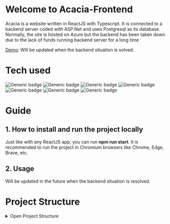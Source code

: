 # Welcome to Acacia-Frontend
Acacia is a website written in ReactJS with Typescript. It is connected to a backend server coded with ASP.Net and uses Postgresql as its database. Normally, the site is hosted on Azure but the backend has been taken down due to the lack of funds running backend server for a long time

<ins>Demo</ins>: Will be updated when the backend situation is solved. 

# Tech used
![Generic badge](https://img.shields.io/badge/SCSS-v.1.57-red.svg)
![Generic badge](https://img.shields.io/badge/Redux-v.8.0.5-orangered.svg)
![Generic badge](https://img.shields.io/badge/MUI-v.5.11-darkblue.svg)
![Generic badge](https://img.shields.io/badge/TS-v.4.9-blue.svg)
![Generic badge](https://img.shields.io/badge/React-v.18.2-orange.svg)
![Generic badge](https://img.shields.io/badge/Jest-v.27.5-white.svg)
![Generic badge](https://img.shields.io/badge/Router-v.6.6-lightyellow.svg)

# Guide
## 1. How to install and run the project locally
Just like with any ReactJS app, you can run **npm run start**. It is recommended to run the project in Chromium browsers like Chrome, Edge, Brave, etc.

## 2. Usage
Will be updated in the future when the backend situation is resolved.

# Project Structure
<details>
<summary>Open Project Structure</summary>

```bash
└── frontend
    ├── assets
    │   ├── fonts
    │   └── images.png
    ├── components
    │   ├── basic
    │   │   ├── Error.tsx
    │   │   ├── ProductCard.tsx
    │   │   └── SaleIcon.tsx
    │   ├── cart
    │   │   └── Cart.tsx
    │   ├── frontPage
    │   │   ├── FrontPage.tsx
    │   │   └── SpecialOffers.tsx
    │   ├── functions
    │   │   └── common.tsx
    │   ├── header
    │   │   ├── Banner.tsx
    │   │   ├── Header.tsx
    │   │   ├── HeaderButtons.tsx
    │   │   ├── LeftNav.tsx
    │   │   ├── MiddleNav.tsx
    │   │   └── RightNav.tsx
    │   ├── products
    │   │   ├── AddProductModal.tsx
    │   │   ├── CartItemDetails.tsx
    │   │   ├── ProductBox.tsx
    │   │   ├── ProductDetail.tsx
    │   │   ├── ProductFullDetails.tsx
    │   │   └── ProductList.tsx
    │   ├── profile
    │   │   ├── LogUser.tsx
    │   │   ├── Profile.tsx
    │   │   ├── ProfileSchema.tsx
    │   │   └── UserDetails.tsx
    │   ├── hooks
    │   │   └── reduxHook.ts
    │   ├── redux
    │   │   ├── reducers
    │   │   │   ├── cartReducer.ts
    │   │   │   ├── categoryReducer.ts
    │   │   │   ├── productReducer.ts
    │   │   │   └── userReducer.ts
    │   │   └── store.ts
    │   ├── styles
    │   │   ├── css
    │   │   ├── mui
    │   │   └── index.scss
    │   └── types
    │       ├── common.tsx
    │       ├── props.tsx
    │       └── user.tsx
    ├── App.tsx
    └── index.tsx
```
</details>

